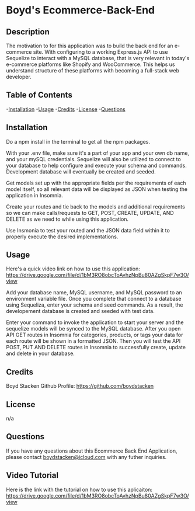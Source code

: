 # Boyd's Ecommerce-Back-End

## Description

The motivation to for this application was to build the back end for an e-commerce site. With configuring to a working Express.js API to use Sequelize to interact with a MySQL database, that is very relevant in today's e-commerce platforms like Shopify and WooCommerce. This helps us understand structure of these platforms with becoming a full-stack web developer.

## Table of Contents

-[Installation](#installation)
-[Usage](#usage)
-[Credits](#credits)
-[License](#license)
-[Questions](#questions)

## Installation

Do a npm install in the terminal to get all the npm packages.

With your .env file, make sure it's a part of your app and your own db name, and your mySQL credentials. Sequelize will also be utilized to connect to your database to help configure and execute your schema and commands. Development database will eventually be created and seeded.

Get models set up with the appropriate fields per the requirements of each model itself, so all relevant data will be displayed as JSON when testing the application in Insomnia. 

Create your routes and tie back to the models and additional requirements so we can make calls/requests to GET, POST, CREATE, UPDATE, AND DELETE as we need to while using this application.

Use Insmonia to test your routed and the JSON data field within it to properly execute the desired implementations. 

## Usage

Here's a quick video link on how to use this application: https://drive.google.com/file/d/1bM3RO8obcToAvhzNpBu80AZgSkpF7w3O/view

Add your database name, MySQL username, and MySQL password to an environment variable file. Once you complete that connect to a database using Sequeliza, enter your schema and seed commands. As a result, the developement database is created and seeded with test data. 

Enter your command to invoke the application to start your server and the sequelize models will be synced to the MySQL database. After you open API GET routes in Insomnia for categories, products, or tags your data for each route will be shown in a formatted JSON. Then you will test the API POST, PUT AND DELETE routes in Insomnia to successfully create, update and delete in your database.

## Credits

Boyd Stacken
Github Profile: https://github.com/boydstacken

## License

n/a

## Questions

If you have any questions about this Ecommerce Back End Application, please contact boydstacken@icloud.com with any futher inquiries.

## Video Tutorial

Here is the link with the tutorial on how to use this aplicaiton: https://drive.google.com/file/d/1bM3RO8obcToAvhzNpBu80AZgSkpF7w3O/view

